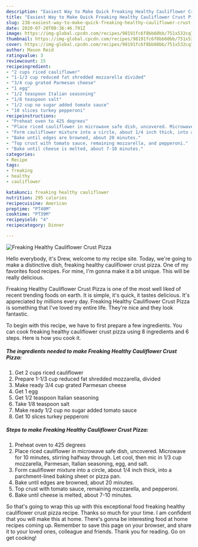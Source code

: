 ```yaml
---
description: "Easiest Way to Make Quick Freaking Healthy Cauliflower Crust Pizza"
title: "Easiest Way to Make Quick Freaking Healthy Cauliflower Crust Pizza"
slug: 238-easiest-way-to-make-quick-freaking-healthy-cauliflower-crust-pizza
date: 2020-07-20T00:36:46.791Z
image: https://img-global.cpcdn.com/recipes/98191fc6f8bb60bb/751x532cq70/freaking-healthy-cauliflower-crust-pizza-recipe-main-photo.jpg
thumbnail: https://img-global.cpcdn.com/recipes/98191fc6f8bb60bb/751x532cq70/freaking-healthy-cauliflower-crust-pizza-recipe-main-photo.jpg
cover: https://img-global.cpcdn.com/recipes/98191fc6f8bb60bb/751x532cq70/freaking-healthy-cauliflower-crust-pizza-recipe-main-photo.jpg
author: Mason Reid
ratingvalue: 3
reviewcount: 15
recipeingredient:
- "2 cups riced cauliflower"
- "1-1/3 cup reduced fat shredded mozzarella divided"
- "3/4 cup grated Parmesan cheese"
- "1 egg"
- "1/2 teaspoon Italian seasoning"
- "1/8 teaspoon salt"
- "1/2 cup no sugar added tomato sauce"
- "10 slices turkey pepperoni"
recipeinstructions:
- "Preheat oven to 425 degrees"
- "Place riced cauliflower in microwave safe dish, uncovered. Microwave for 10 minutes, stirring halfway through. Let cool, then mic in 1/3 cup mozzarella, Parmesan, Italian seasoning, egg, and salt."
- "Form cauliflower mixture into a circle, about 1/4 inch thick, into a parchment-lined baking sheet or pizza pan."
- "Bake until edges are browned, about 20 minutes."
- "Top crust with tomato sauce, remaining mozzarella, and pepperoni."
- "Bake until cheese is melted, about 7-10 minutes."
categories:
- Recipe
tags:
- freaking
- healthy
- cauliflower

katakunci: freaking healthy cauliflower 
nutrition: 295 calories
recipecuisine: American
preptime: "PT40M"
cooktime: "PT39M"
recipeyield: "4"
recipecategory: Dinner

---
```



![Freaking Healthy Cauliflower Crust Pizza](https://img-global.cpcdn.com/recipes/98191fc6f8bb60bb/751x532cq70/freaking-healthy-cauliflower-crust-pizza-recipe-main-photo.jpg)

Hello everybody, it's Drew, welcome to my recipe site. Today, we're going to make a distinctive dish, freaking healthy cauliflower crust pizza. One of my favorites food recipes. For mine, I'm gonna make it a bit unique. This will be really delicious.

Freaking Healthy Cauliflower Crust Pizza is one of the most well liked of recent trending foods on earth. It is simple, it's quick, it tastes delicious. It's appreciated by millions every day. Freaking Healthy Cauliflower Crust Pizza is something that I've loved my entire life. They're nice and they look fantastic.




To begin with this recipe, we have to first prepare a few ingredients. You can cook freaking healthy cauliflower crust pizza using 8 ingredients and 6 steps. Here is how you cook it.

<!--inarticleads1-->

##### The ingredients needed to make Freaking Healthy Cauliflower Crust Pizza:

1. Get 2 cups riced cauliflower
1. Prepare 1-1/3 cup reduced fat shredded mozzarella, divided
1. Make ready 3/4 cup grated Parmesan cheese
1. Get 1 egg
1. Get 1/2 teaspoon Italian seasoning
1. Take 1/8 teaspoon salt
1. Make ready 1/2 cup no sugar added tomato sauce
1. Get 10 slices turkey pepperoni




<!--inarticleads2-->

##### Steps to make Freaking Healthy Cauliflower Crust Pizza:

1. Preheat oven to 425 degrees
1. Place riced cauliflower in microwave safe dish, uncovered. Microwave for 10 minutes, stirring halfway through. Let cool, then mic in 1/3 cup mozzarella, Parmesan, Italian seasoning, egg, and salt.
1. Form cauliflower mixture into a circle, about 1/4 inch thick, into a parchment-lined baking sheet or pizza pan.
1. Bake until edges are browned, about 20 minutes.
1. Top crust with tomato sauce, remaining mozzarella, and pepperoni.
1. Bake until cheese is melted, about 7-10 minutes.




So that's going to wrap this up with this exceptional food freaking healthy cauliflower crust pizza recipe. Thanks so much for your time. I am confident that you will make this at home. There's gonna be interesting food at home recipes coming up. Remember to save this page on your browser, and share it to your loved ones, colleague and friends. Thank you for reading. Go on get cooking!
